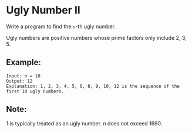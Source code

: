 # Ugly Number II

Write a program to find the `n`-th ugly number.

Ugly numbers are positive numbers whose prime factors only include 2, 3, 5. 

## Example:

```
Input: n = 10
Output: 12
Explanation: 1, 2, 3, 4, 5, 6, 8, 9, 10, 12 is the sequence of the first 10 ugly numbers.
```

## Note:  

1 is typically treated as an ugly number.
n does not exceed 1690.